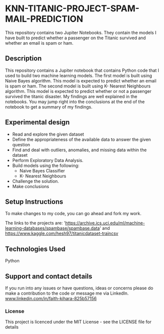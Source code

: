# KNN-TITANIC-PROJECT-SPAM-MAIL-PREDICTION
This repository contains two Jupiter Notebooks. They contain the models I have built to predict whether a passenger on the Titanic survived and whether an email is spam or ham.

## Description
This repository contains a Jupiter notebook that contains Python code that I used to build two machine learning models.
The first model is built using Naive Bayes algorithm. This model is expected to predict whether an email is spam or ham.
The second model is built using K- Nearest Neighbours algorithm. This model is expected to predict whether or not a passenger
survived the titanic disaster.
My findings are well explained in the notebooks. You may jump right into the conclusions at the end of the notebook to get a summary of my findings.

## Experimental design
- Read and explore the given dataset
- Define the appropriateness of the available data to answer the given question
- Find and deal with outliers, anomalies, and missing data within the dataset
- Perform Exploratory Data Analysis.
- Build models using the following:
    * Naive Bayes Classifier
    * K- Nearest Neighbours 
- Challenge the solution.
- Make conclusions

## Setup Instructions
To make changes to my code, you can go ahead and fork my work.

The links to the projects are: 'https://archive.ics.uci.edu/ml/machine-learning-databases/spambase/spambase.data' and https://www.kaggle.com/hesh97/titanicdataset-traincsv


## Technologies Used
Python

## Support and contact details
If you run into any issues or have questions, ideas or concerns please do make a contribution to the code or 
message me via LinkedIn. www.linkedin.com/in/faith-kihara-825b57156

### License
This project is licenced under the MIT License - see the LICENSE file for details

